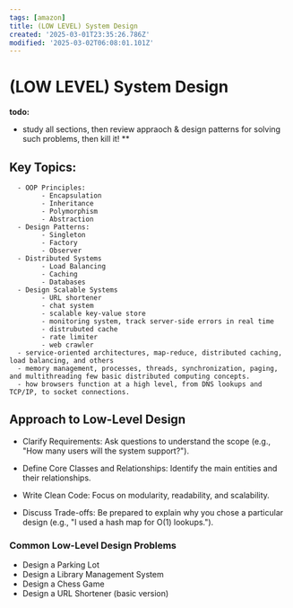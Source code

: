 ```yaml
---
tags: [amazon]
title: (LOW LEVEL) System Design
created: '2025-03-01T23:35:26.786Z'
modified: '2025-03-02T06:08:01.101Z'
---
```


# (LOW LEVEL) System Design
**todo:** 
- study all sections, then review appraoch & design patterns for solving such problems, then kill it! **

Key Topics:
-
      - OOP Principles: 
			- Encapsulation
			- Inheritance
			- Polymorphism
			- Abstraction
      - Design Patterns: 
		    - Singleton
		    - Factory
		    - Observer
      - Distributed Systems
			- Load Balancing 
			- Caching 
			- Databases
	  - Design Scalable Systems 
			- URL shortener
			- chat system
			- scalable key-value store 
			- monitoring system, track server-side errors in real time
			- distrubuted cache
			- rate limiter
			- web crawler 
      - service-oriented architectures, map-reduce, distributed caching, load balancing, and others
      - memory management, processes, threads, synchronization, paging, and multithreading few basic distributed computing concepts.
      - how browsers function at a high level, from DNS lookups and TCP/IP, to socket connections.

## Approach to Low-Level Design
- Clarify Requirements: Ask questions to understand the scope (e.g., "How many users will the system support?").

- Define Core Classes and Relationships: Identify the main entities and their relationships.

- Write Clean Code: Focus on modularity, readability, and scalability.

- Discuss Trade-offs: Be prepared to explain why you chose a particular design (e.g., "I used a hash map for O(1) lookups.").

### Common Low-Level Design Problems
- Design a Parking Lot
- Design a Library Management System
- Design a Chess Game
- Design a URL Shortener (basic version)


